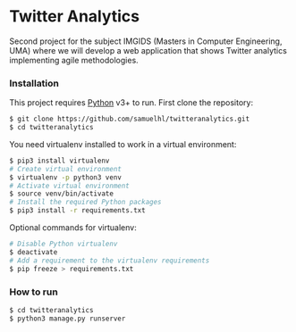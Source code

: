 # Twitter Analytics
Second project for the subject IMGIDS (Masters in Computer Engineering, UMA) where we will develop a web application that shows Twitter analytics implementing agile methodologies.

### Installation
This project requires [Python] v3+ to run.
First clone the repository:
```sh
$ git clone https://github.com/samuelhl/twitteranalytics.git
$ cd twitteranalytics
```

You need virtualenv installed to work in a virtual environment:
```sh
$ pip3 install virtualenv
# Create virtual environment
$ virtualenv -p python3 venv
# Activate virtual environment
$ source venv/bin/activate
# Install the required Python packages
$ pip3 install -r requirements.txt
```

Optional commands for virtualenv:
```sh
# Disable Python virtualenv
$ deactivate
# Add a requirement to the virtualenv requirements
$ pip freeze > requirements.txt
```

### How to run
```sh
$ cd twitteranalytics
$ python3 manage.py runserver
```

[Python]: <https://www.python.org/>
